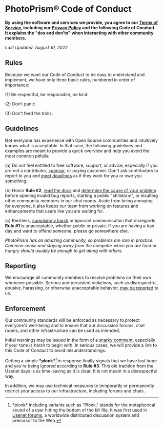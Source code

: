 # PhotoPrism® Code of Conduct

**By using the software and services we provide, you agree to our [Terms of Service](https://photoprism.app/terms), including our [Privacy Policy](https://photoprism.app/privacy) and the following Code of Conduct. It explains the "dos and don’ts" when interacting with other community members.**

*Last Updated: August 10, 2022*

## Rules

Because we want our Code of Conduct to be easy to understand and implement, we have only three basic rules, numbered in order of importance:

(1) Be respectful, be responsible, be kind.

(2) Don’t panic.

(3) Don’t feed the trolls.

## Guidelines

Not everyone has experience with Open Source communities and intuitively knows what is acceptable. In that case, the following guidelines and examples are meant to provide a quick overview and help you avoid the most common pitfalls:

(a) Do not feel entitled to free software, support, or advice, especially if you are not a contributor, [sponsor](https://photoprism.app/membership), or paying customer. Don't ask contributors to report to you and [meet deadlines](https://docs.photoprism.app/developer-guide/code-quality/#go-slow-before-you-go-fast) as if they work for you or owe you something.

(b) Honor **Rule &#35;2**, [read the docs](https://docs.photoprism.app) and [determine the cause of your problem](https://docs.photoprism.app/getting-started/troubleshooting/) before opening invalid bug reports, starting a public "shitstorm", or insulting other community members in our chat rooms. Aside from being annoying for everyone, it also keeps our team from working on features and enhancements that users like you are waiting for.

(c) Reckless, [surprisingly harsh](https://github.com/photoprism/photoprism/issues/281#issuecomment-1207233135) or ignorant communication that disregards **Rule &#35;1** is unacceptable, whether public or private. If you are having a bad day and want to offend someone, please go somewhere else.

*PhotoPrism has an amazing community, so problems are rare in practice. Common sense and staying away from the computer when you are tired or hungry should usually be enough to get along with others.*

## Reporting

We encourage all community members to resolve problems on their own whenever possible. Serious and persistent violations, such as disrespectful, abusive, harassing, or otherwise unacceptable behavior, [may be reported](https://photoprism.app/contact) to us.

## Enforcement

Our community standards will be enforced as necessary to protect everyone's well-being and to ensure that our discussion forums, chat rooms, and other infrastructure can be used as intended.

Initial warnings may be issued in the form of a [snarky comment](https://www.urbandictionary.com/define.php?term=snarky), especially if your tone is harsh to begin with. In serious cases, we will provide a link to this Code of Conduct to avoid misunderstandings.

Getting a simple **\*plonk\***[^1] in response finally signals that we have lost hope and you're being ignored according to **Rule &#35;3**. This old tradition from the Usenet days is as time-saving as it is clear. It is not meant in a disrespectful way.

In addition, we may use technical measures to temporarily or permanently restrict your access to our infrastructure, including forums and chats.

[^1]: \*plonk\* including variants such as "Plonk." stands for the metaphorical sound of a user hitting the bottom of the kill file. It was first used in [Usenet forums](https://en.everybodywiki.com/Plonk_(Usenet)), a worldwide distributed discussion system and precursor to the Web.
